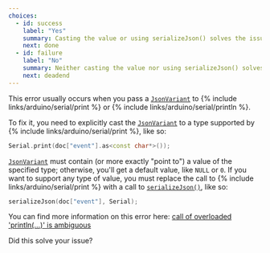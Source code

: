 ```yaml
---
choices:
  - id: success
    label: "Yes"
    summary: Casting the value or using serializeJson() solves the issue
    next: done
  - id: failure
    label: "No"
    summary: Neither casting the value nor using serializeJson() solves the issue
    next: deadend
---
```


This error usually occurs when you pass a [`JsonVariant`](/v6/api/jsonvariant/) to {% include links/arduino/serial/print %} or {% include links/arduino/serial/println %}.

To fix it, you need to explicitly cast the [`JsonVariant`](/v6/api/jsonvariant/) to a type supported by {% include links/arduino/serial/print %}, like so:

```c++
Serial.print(doc["event"].as<const char*>());
```

[`JsonVariant`](/v6/api/jsonvariant/) must contain (or more exactly "point to") a value of the specified type; otherwise, you'll get a default value, like `NULL` or `0`. If you want to support any type of value, you must replace the call to {% include links/arduino/serial/print %} with a call to [`serializeJson()`](/v6/api/json/serializejson/), like so:

```c++
serializeJson(doc["event"], Serial);
```

You can find more information on this error here: [call of overloaded 'println(...)' is ambiguous](/v6/error/call-of-overloaded-println-is-ambiguous/)

Did this solve your issue?